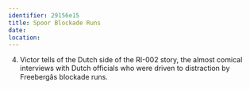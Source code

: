 ```yaml
---
identifier: 29156e15
title: Spoor Blockade Runs
date:  
location: 
---
```


4.  Victor tells of the Dutch side of the RI-002 story, the almost
    comical interviews with Dutch officials who were driven to
    distraction by Freebergâs blockade runs.
